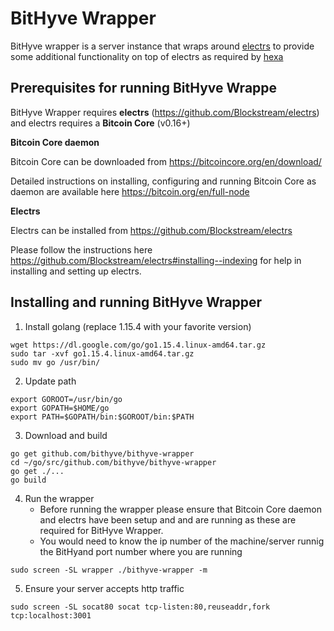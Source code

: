 # BitHyve Wrapper

BitHyve wrapper is a server instance that wraps around [electrs](https://github.com/Blockstream/electrs) to provide some additional functionality on top of electrs as required by [hexa](https://github.com/bithyve/hexa)

## Prerequisites for running BitHyve Wrappe

BitHyve Wrapper requires **electrs** (https://github.com/Blockstream/electrs) and electrs requires a **Bitcoin Core** (v0.16+)

**Bitcoin Core daemon**

Bitcoin Core can be downloaded from https://bitcoincore.org/en/download/ 

Detailed instructions on installing, configuring and running Bitcoin Core as daemon are available here  https://bitcoin.org/en/full-node

**Electrs**

Electrs can be installed from https://github.com/Blockstream/electrs

Please follow the instructions here https://github.com/Blockstream/electrs#installing--indexing for help in installing and setting up electrs.

## Installing and running BitHyve Wrapper

1. Install golang (replace 1.15.4 with your favorite version)

```
wget https://dl.google.com/go/go1.15.4.linux-amd64.tar.gz
sudo tar -xvf go1.15.4.linux-amd64.tar.gz
sudo mv go /usr/bin/
```

2. Update path

```
export GOROOT=/usr/bin/go
export GOPATH=$HOME/go
export PATH=$GOPATH/bin:$GOROOT/bin:$PATH
```

3. Download and build

```
go get github.com/bithyve/bithyve-wrapper
cd ~/go/src/github.com/bithyve/bithyve-wrapper
go get ./...
go build
```

4. Run the wrapper
   - Before running the wrapper please ensure that Bitcoin Core daemon and electrs have been setup and and are running as these are required for BitHyve Wrapper.
   - You would need to know the ip number of the machine/server runnig the BitHyand port number where you are running 

```
sudo screen -SL wrapper ./bithyve-wrapper -m
```

5. Ensure your server accepts http traffic

```
sudo screen -SL socat80 socat tcp-listen:80,reuseaddr,fork tcp:localhost:3001
```
